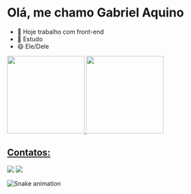 # Olá, me chamo Gabriel Aquino 

- 🔭 Hoje trabalho com front-end
- 🌱 Estudo
- 😄 Ele/Dele

<div>
<a href="https://github.com/codeaquino">
<img loading="lazy" height="180em" src="https://github-readme-stats.vercel.app/api?username=codeaquino&show_icons=true&theme=radical"/>
<img loading="lazy" height="180em" src="https://github-readme-stats.vercel.app/api/top-langs/?username=codeaquino&layout=compact"/>
</div>

## Contatos:

<div>
<a href="https://instagram.com/CodeAquino" target="_blank"><img loading="lazy" src="https://img.shields.io/badge/-Instagram-cd486b?style=for-the-badge&logo=instagram&logoColor=white" target="_blank"></a>
<a href="https://www.twitter.com/CodeAquino" target="_blank"><img loading="lazy" src="https://img.shields.io/badge/twitter-black?style=for-the-badge&logo=X&logoColor=white" target="_blank"></a>
</div>

![Snake animation](https://github.com/codeaquino/codeaquino/blob/output/github-contribution-grid-snake.svg)
